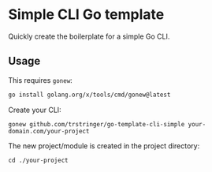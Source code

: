 # Simple CLI Go template

Quickly create the boilerplate for a simple Go CLI.

## Usage

This requires `gonew`:

```bash
go install golang.org/x/tools/cmd/gonew@latest
```

Create your CLI:

```
gonew github.com/trstringer/go-template-cli-simple your-domain.com/your-project
```

The new project/module is created in the project directory:

```
cd ./your-project
```
